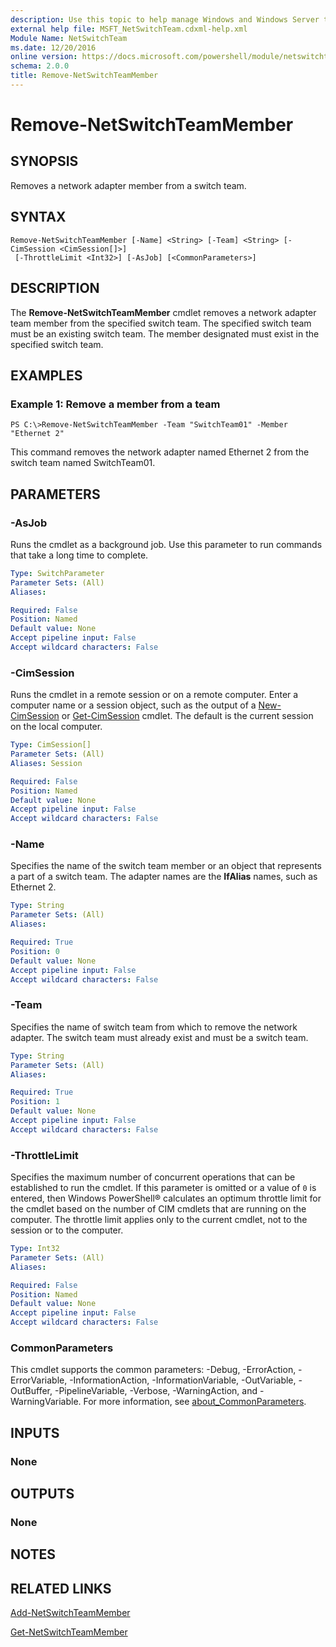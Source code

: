 ```yaml
---
description: Use this topic to help manage Windows and Windows Server technologies with Windows PowerShell.
external help file: MSFT_NetSwitchTeam.cdxml-help.xml
Module Name: NetSwitchTeam
ms.date: 12/20/2016
online version: https://docs.microsoft.com/powershell/module/netswitchteam/remove-netswitchteammember?view=windowsserver2022-ps&wt.mc_id=ps-gethelp
schema: 2.0.0
title: Remove-NetSwitchTeamMember
---
```


# Remove-NetSwitchTeamMember

## SYNOPSIS
Removes a network adapter member from a switch team.

## SYNTAX

```
Remove-NetSwitchTeamMember [-Name] <String> [-Team] <String> [-CimSession <CimSession[]>]
 [-ThrottleLimit <Int32>] [-AsJob] [<CommonParameters>]
```

## DESCRIPTION
The **Remove-NetSwitchTeamMember** cmdlet removes a network adapter team member from the specified switch team.
The specified switch team must be an existing switch team.
The member designated must exist in the specified switch team.

## EXAMPLES

### Example 1: Remove a member from a team
```
PS C:\>Remove-NetSwitchTeamMember -Team "SwitchTeam01" -Member "Ethernet 2"
```

This command removes the network adapter named Ethernet 2 from the switch team named SwitchTeam01.

## PARAMETERS

### -AsJob
Runs the cmdlet as a background job. Use this parameter to run commands that take a long time to complete.

```yaml
Type: SwitchParameter
Parameter Sets: (All)
Aliases: 

Required: False
Position: Named
Default value: None
Accept pipeline input: False
Accept wildcard characters: False
```

### -CimSession
Runs the cmdlet in a remote session or on a remote computer.
Enter a computer name or a session object, such as the output of a [New-CimSession](https://go.microsoft.com/fwlink/p/?LinkId=227967) or [Get-CimSession](https://go.microsoft.com/fwlink/p/?LinkId=227966) cmdlet.
The default is the current session on the local computer.

```yaml
Type: CimSession[]
Parameter Sets: (All)
Aliases: Session

Required: False
Position: Named
Default value: None
Accept pipeline input: False
Accept wildcard characters: False
```

### -Name
Specifies the name of the switch team member or an object that represents a part of a switch team.
The adapter names are the **IfAlias** names, such as Ethernet 2.

```yaml
Type: String
Parameter Sets: (All)
Aliases: 

Required: True
Position: 0
Default value: None
Accept pipeline input: False
Accept wildcard characters: False
```

### -Team
Specifies the name of switch team from which to remove the network adapter.
The switch team must already exist and must be a switch team.

```yaml
Type: String
Parameter Sets: (All)
Aliases: 

Required: True
Position: 1
Default value: None
Accept pipeline input: False
Accept wildcard characters: False
```

### -ThrottleLimit
Specifies the maximum number of concurrent operations that can be established to run the cmdlet.
If this parameter is omitted or a value of `0` is entered, then Windows PowerShell® calculates an optimum throttle limit for the cmdlet based on the number of CIM cmdlets that are running on the computer.
The throttle limit applies only to the current cmdlet, not to the session or to the computer.

```yaml
Type: Int32
Parameter Sets: (All)
Aliases: 

Required: False
Position: Named
Default value: None
Accept pipeline input: False
Accept wildcard characters: False
```

### CommonParameters
This cmdlet supports the common parameters: -Debug, -ErrorAction, -ErrorVariable, -InformationAction, -InformationVariable, -OutVariable, -OutBuffer, -PipelineVariable, -Verbose, -WarningAction, and -WarningVariable. For more information, see [about_CommonParameters](https://go.microsoft.com/fwlink/?LinkID=113216).

## INPUTS

### None

## OUTPUTS

### None

## NOTES

## RELATED LINKS

[Add-NetSwitchTeamMember](./Add-NetSwitchTeamMember.md)

[Get-NetSwitchTeamMember](./Get-NetSwitchTeamMember.md)

